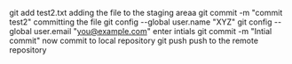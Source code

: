 git add test2.txt
adding the file to the staging areaa
git commit -m "commit test2"
committing the file
git config --global user.name "XYZ"
git config --global user.email "you@example.com"
enter intials
git commit -m "Intial commit"
now commit to local repository
git push
push to the remote repository